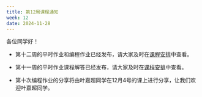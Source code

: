 ```yaml
---
title: 第12周课程通知
week: 12
date: 2024-11-28
---
```


各位同学好！

- 第十二周的平时作业和编程作业已经发布，请大家及时在[课程安排](../schedule)中查看。

- 第十一周的平时作业课程解答已经发布，请大家及时在[课程安排](../schedule)中查看。

- 第十次编程作业的分享将由叶嘉超同学在12月4号的课上进行分享，让我们欢迎叶嘉超同学。

